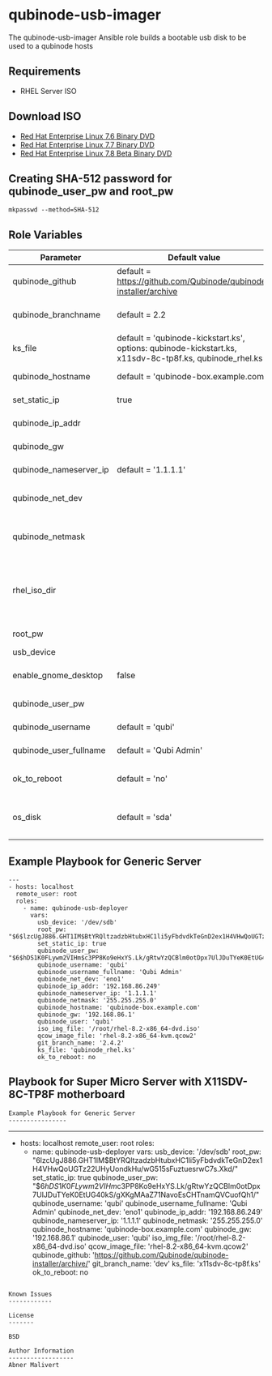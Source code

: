qubinode-usb-imager
=========

The qubinode-usb-imager Ansible role builds a bootable usb disk to be used to a qubinode hosts

Requirements
------------

- RHEL Server ISO


Download ISO
------------
* [Red Hat Enterprise Linux 7.6 Binary DVD](https://access.redhat.com/downloads/content/69/ver=/rhel---7/7.6/x86_64/product-software)
* [Red Hat Enterprise Linux 7.7 Binary DVD](https://access.redhat.com/downloads/content/69/ver=/rhel---7/7.7/x86_64/product-software)
* [Red Hat Enterprise Linux 7.8 Beta Binary DVD](https://access.redhat.com/downloads/content/69/ver=/rhel---7/7.8%20Beta/x86_64/product-software)

Creating SHA-512 password for qubinode_user_pw and root_pw
------------
```
mkpasswd --method=SHA-512
```

Role Variables
--------------

| Parameter | Default value | Description |
| --- | --- | --- |
| qubinode_github | default = https://github.com/Qubinode/qubinode-installer/archive | qubinode url to pull qubinode code | 
| qubinode_branchname | default = 2.2 | qubinode releasae branch that you would like to use | 
| ks_file | default = 'qubinode-kickstart.ks', options: qubinode-kickstart.ks, x11sdv-8c-tp8f.ks, qubinode_rhel.ks | set KS variable in qubinode kickstart file |
| qubinode_hostname | default = 'qubinode-box.example.com' | hostname for qubinode server |
| set_static_ip  | true  | Configures machine with static ip  |
| qubinode_ip_addr | | qubinode host default network ip address |
| qubinode_gw | | qubinode host default network gateway
| qubinode_nameserver_ip | default = '1.1.1.1' | DNS server for qubinode server |
| qubinode_net_dev | | qubinode network device(exanple: 'eno1')
| qubinode_netmask | | qubinode host default network netmask(example: '255.255.255.0) |
| rhel_iso_dir | | location  of rhel-server-7.7-x86_64-dvd.iso (example: '/home/qubiuser/rhel-server-7.7-x86_64-dvd.iso') |
| root_pw | | root password for qubinode box
| usb_device | | example: '/dev/sdc' |
| enable_gnome_desktop  | false  |  Set to true if you would like to install gnome desktop.  |
| qubinode_user_pw | | qubinode host default qubi user password |
| qubinode_username | default = 'qubi'| qubinode admin user username |
| qubinode_user_fullname | default = 'Qubi Admin'| qubinode admin user full name |
| ok_to_reboot | default = 'no' | reboot your workstation/host if partprobe fails |
| os_disk | default = 'sda' | the name of the first disk on your device where the os gets installed |

Example Playbook for Generic Server
----------------
```
---
- hosts: localhost
  remote_user: root
  roles:
    - name: qubinode-usb-deployer
      vars:
        usb_device: '/dev/sdb'
        root_pw: "$6$lzcUgJ886.GHT1IM$BtYRQltzadzbHtubxHC1li5yFbdvdkTeGnD2ex1H4VHwQoUGTz22UHyUondkHu/wG515sFuztuesrwC7s.Xkd/"
        set_static_ip: true
        qubinode_user_pw: "$6$hDS1K0FLywm2VIHm$c3PP8Ko9eHxYS.Lk/gRtwYzQCBlm0otDpx7UlJDuTYeK0EtUG40kS/gXKgMAaZ71NavoEsCHTnamQVCuofQh1/"
        qubinode_username: 'qubi'
        qubinode_username_fullname: 'Qubi Admin'
        qubinode_net_dev: 'eno1'
        qubinode_ip_addr: '192.168.86.249'
        qubinode_nameserver_ip: '1.1.1.1'
        qubinode_netmask: '255.255.255.0'
        qubinode_hostname: 'qubinode-box.example.com'
        qubinode_gw: '192.168.86.1'
        qubinode_user: 'qubi'
        iso_img_file: '/root/rhel-8.2-x86_64-dvd.iso'
        qcow_image_file: 'rhel-8.2-x86_64-kvm.qcow2'      
        git_branch_name: '2.4.2'
        ks_file: 'qubinode_rhel.ks'
        ok_to_reboot: no
```

Playbook for Super Micro Server with X11SDV-8C-TP8F motherboard
----------------
```
Example Playbook for Generic Server
----------------
```
---
- hosts: localhost
  remote_user: root
  roles:
    - name: qubinode-usb-deployer
      vars:
        usb_device: '/dev/sdb'
        root_pw: "$6$lzcUgJ886.GHT1IM$BtYRQltzadzbHtubxHC1li5yFbdvdkTeGnD2ex1H4VHwQoUGTz22UHyUondkHu/wG515sFuztuesrwC7s.Xkd/"
        set_static_ip: true
        qubinode_user_pw: "$6$hDS1K0FLywm2VIHm$c3PP8Ko9eHxYS.Lk/gRtwYzQCBlm0otDpx7UlJDuTYeK0EtUG40kS/gXKgMAaZ71NavoEsCHTnamQVCuofQh1/"
        qubinode_username: 'qubi'
        qubinode_username_fullname: 'Qubi Admin'
        qubinode_net_dev: 'eno1'
        qubinode_ip_addr: '192.168.86.249'
        qubinode_nameserver_ip: '1.1.1.1'
        qubinode_netmask: '255.255.255.0'
        qubinode_hostname: 'qubinode-box.example.com'
        qubinode_gw: '192.168.86.1'
        qubinode_user: 'qubi'
        iso_img_file: '/root/rhel-8.2-x86_64-dvd.iso'
        qcow_image_file: 'rhel-8.2-x86_64-kvm.qcow2'
        qubinode_github: 'https://github.com/Qubinode/qubinode-installer/archive/'
        git_branch_name: 'dev'
        ks_file: 'x11sdv-8c-tp8f.ks'
        ok_to_reboot: no
```

Known Issues
------------

License
-------

BSD

Author Information
------------------
Abner Malivert